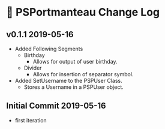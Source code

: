 # 📃 PSPortmanteau Change Log

## v0.1.1 2019-05-16
* Added Following Segments
    * Birthday
        * Allows for output of user birthday.
    * Divider
        * Allows for insertion of separator symbol.
* Added SetUsername to the PSPUser Class.
    * Stores a Username in a PSPUser object.

## Initial Commit 2019-05-16
* first iteration
